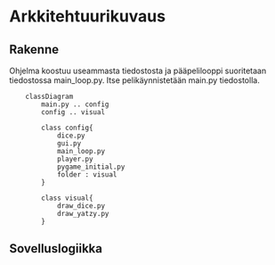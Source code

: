 # Arkkitehtuurikuvaus


## Rakenne
Ohjelma koostuu useammasta tiedostosta ja pääpelilooppi suoritetaan tiedostossa main_loop.py. Itse pelikäynnistetään main.py tiedostolla. 

```mermaid
    classDiagram
        main.py .. config
        config .. visual

        class config{
            dice.py
            gui.py
            main_loop.py
            player.py
            pygame_initial.py
            folder : visual
        }

        class visual{
            draw_dice.py
            draw_yatzy.py
        }
```

## Sovelluslogiikka

